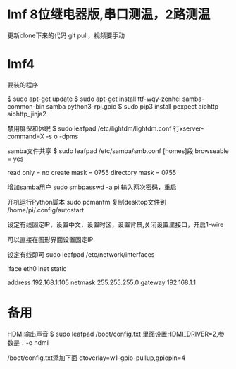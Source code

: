 ﻿# lmf 8位继电器版,串口测温，2路测温
更新clone下来的代码 git pull，视频要手动

# lmf4
要装的程序

$ sudo apt-get update
$ sudo apt-get install ttf-wqy-zenhei samba-common-bin samba python3-rpi.gpio
$ sudo pip3 install pexpect aiohttp aiohttp_jinja2

禁用屏保和休眠
$ sudo leafpad /etc/lightdm/lightdm.conf 行xserver-command=X -s o -dpms

samba文件共享
$ sudo leafpad /etc/samba/smb.conf  [homes]段
browseable = yes

read only = no
create mask = 0755
directory mask = 0755

增加samba用户
sudo smbpasswd -a pi 输入两次密码，重启

开机运行Python脚本
sudo pcmanfm 复制desktop文件到 /home/pi/.config/autostart

设定有线固定IP，设置中文，设置时区，设置背景,关闭设置里接口，开启1-wire

可以直接在图形界面设置固定IP

设定有线即可
sudo leafpad /etc/network/interfaces

iface eth0 inet static

address 192.168.1.105
netmask 255.255.255.0
gateway 192.168.1.1

# 备用
HDMI输出声音
$ sudo leafpad /boot/config.txt 里面设置HDMI_DRIVER=2,参数是：-o hdmi

/boot/config.txt添加下面 
dtoverlay=w1-gpio-pullup,gpiopin=4
